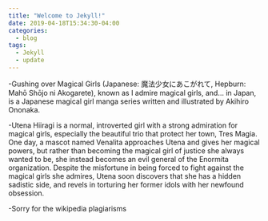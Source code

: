 ```yaml
---
title: "Welcome to Jekyll!"
date: 2019-04-18T15:34:30-04:00
categories:
  - blog
tags:
  - Jekyll
  - update
---
```


-Gushing over Magical Girls (Japanese: 魔法少女にあこがれて, Hepburn: Mahō Shōjo ni Akogarete), known as I admire magical girls, and... in Japan, is a Japanese magical girl manga series written and illustrated by Akihiro Ononaka.

-Utena Hiiragi is a normal, introverted girl with a strong admiration for magical girls, especially the beautiful trio that protect her town, Tres Magia. One day, a mascot named Venalita approaches Utena and gives her magical powers, but rather than becoming the magical girl of justice she always wanted to be, she instead becomes an evil general of the Enormita organization. Despite the misfortune in being forced to fight against the magical girls she admires, Utena soon discovers that she has a hidden sadistic side, and revels in torturing her former idols with her newfound obsession.

-Sorry for the wikipedia plagiarisms
